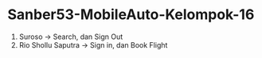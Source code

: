 # Sanber53-MobileAuto-Kelompok-16

1. Suroso -> Search, dan Sign Out
2. Rio Shollu Saputra -> Sign in, dan Book Flight
